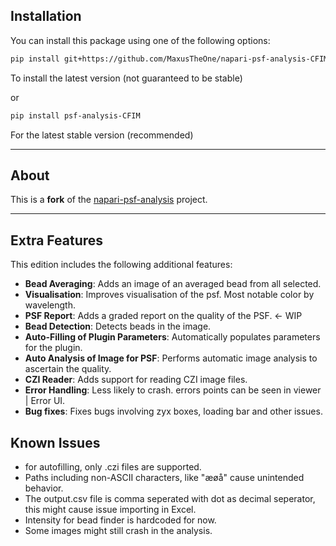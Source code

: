 ## Installation

You can install this package using one of the following options:

```bash
pip install git+https://github.com/MaxusTheOne/napari-psf-analysis-CFIM-edition
```
To install the latest version (not guaranteed to be stable)

or

```bash
pip install psf-analysis-CFIM
```
For the latest stable version (recommended)

---

## About

This is a **fork** of the [napari-psf-analysis](https://github.com/fmi-faim/napari-psf-analysis) project.

---

## Extra Features

This edition includes the following additional features:

- **Bead Averaging**: Adds an image of an averaged bead from all selected.
- **Visualisation**: Improves visualisation of the psf. Most notable color by wavelength.
- **PSF Report**: Adds a graded report on the quality of the PSF. <- WIP
- **Bead Detection**: Detects beads in the image.
- **Auto-Filling of Plugin Parameters**: Automatically populates parameters for the plugin.
- **Auto Analysis of Image for PSF**: Performs automatic image analysis to ascertain the quality.
- **CZI Reader**: Adds support for reading CZI image files.
- **Error Handling**: Less likely to crash. errors points can be seen in viewer | Error UI.
- **Bug fixes**: Fixes bugs involving zyx boxes, loading bar and other issues.

## Known Issues

- for autofilling, only .czi files are supported.
- Paths including non-ASCII characters, like "æøå" cause unintended behavior.
- The output.csv file is comma seperated with dot as decimal seperator, this might cause issue importing in Excel.
- Intensity for bead finder is hardcoded for now.
- Some images might still crash in the analysis.